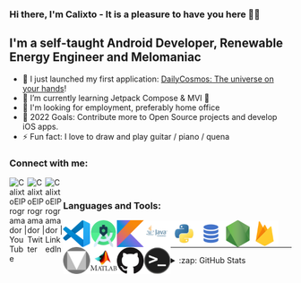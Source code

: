 ### Hi there, I'm Calixto - It is a pleasure to have you here 👋😀

## I'm a self-taught Android Developer, Renewable Energy Engineer and Melomaniac

- 🔭 I just launched my first application: [DailyCosmos: The universe on your hands][application]!
- 🌱 I’m currently learning Jetpack Compose & MVI 🤣
- 👯 I'm looking for employment, preferably home office
- 🥅 2022 Goals: Contribute more to Open Source projects and develop iOS apps.
- ⚡ Fun fact: I love to draw and play guitar / piano / quena

### Connect with me:

[<img align="left" alt="CalixtoElProgramador | YouTube" width="32px" src="https://cdn.jsdelivr.net/npm/simple-icons@v3/icons/youtube.svg" />][youtube]
[<img align="left" alt="CalixtoElProgramador | Twitter" width="32px" src="https://cdn.jsdelivr.net/npm/simple-icons@v3/icons/twitter.svg" />][twitter]
[<img align="left" alt="CalixtoElProgramador | LinkedIn" width="32px" src="https://cdn.jsdelivr.net/npm/simple-icons@v3/icons/linkedin.svg" />][linkedin]

<br />

### Languages and Tools:

[<img align="left" alt="Visual Studio Code" width="48px" src="https://raw.githubusercontent.com/github/explore/80688e429a7d4ef2fca1e82350fe8e3517d3494d/topics/visual-studio-code/visual-studio-code.png"/>][github]
[<img align="left" alt="Android Studio" width="48px" src="https://raw.githubusercontent.com/github/explore/44926f43f6a0d183b5965bebd1e77069ab00c26a/topics/android-studio/android-studio.png"/>][github]
[<img align="left" alt="Kotlin" width="48px" src="https://raw.githubusercontent.com/github/explore/4479d2a2c854198cb00160f8593519c14dc3b905/topics/kotlin/kotlin.png"/>][github]
[<img align="left" alt="Java" width="48px" src="https://raw.githubusercontent.com/github/explore/80688e429a7d4ef2fca1e82350fe8e3517d3494d/topics/java/java.png"/>][github]
[<img align="left" alt="Python" width="48px" src="https://raw.githubusercontent.com/github/explore/80688e429a7d4ef2fca1e82350fe8e3517d3494d/topics/python/python.png"/>][github]
[<img align="left" alt="SQLite" width="48px" src="https://raw.githubusercontent.com/github/explore/80688e429a7d4ef2fca1e82350fe8e3517d3494d/topics/sql/sql.png"/>][github]
[<img align="left" alt="Node.js" width="48px" src="https://raw.githubusercontent.com/github/explore/80688e429a7d4ef2fca1e82350fe8e3517d3494d/topics/nodejs/nodejs.png"/>][github]
[<img align="left" alt="Firebase" width="48px" src="https://raw.githubusercontent.com/github/explore/80688e429a7d4ef2fca1e82350fe8e3517d3494d/topics/firebase/firebase.png"/>][github]
[<img align="left" alt="Material Design" width="48px" src="https://raw.githubusercontent.com/github/explore/80688e429a7d4ef2fca1e82350fe8e3517d3494d/topics/material-design/material-design.png"/>][github]
[<img align="left" alt="MATLAB" width="48px" src="https://raw.githubusercontent.com/github/explore/80688e429a7d4ef2fca1e82350fe8e3517d3494d/topics/matlab/matlab.png"/>][github]
[<img align="left" alt="Github" width="48px" src="https://raw.githubusercontent.com/github/explore/78df643247d429f6cc873026c0622819ad797942/topics/github/github.png"/>][github]
[<img align="left" alt="Terminal" width="48px" src="https://raw.githubusercontent.com/github/explore/80688e429a7d4ef2fca1e82350fe8e3517d3494d/topics/terminal/terminal.png"/>][github]

<br />
<br />

---

<details>
  <summary>:zap: GitHub Stats</summary>

<img align="left" alt="Most Used Languages" src="https://github-readme-stats.vercel.app/api/top-langs/?username=CalixtoElProgramador&layout=compact" />

</details>

[application]: https://play.google.com/store/apps/details?id=com.listocalixto.dailycosmo&hl=es_MX&gl=US
[twitter]: https://twitter.com/Listo__Calixto
[youtube]: https://www.youtube.com/channel/UC_pbaIaGBYgOfiwT5uuTBEA
[linkedin]: https://www.linkedin.com/in/aaron-calixto-andrade-12968a1ab/
[github]: https://github.com/CalixtoElProgramador